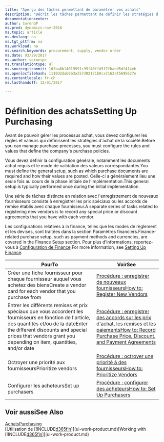 ```yaml
---
title: "Aperçu des tâches permettant de paramétrer vos achats"
description: "Décrit les tâches permettant de définir les stratégies d'approvisionnement de votre société et de déterminer vos processus d'achat."
documentationcenter: 
author: SorenGP
ms.prod: dynamics-nav-2018
ms.topic: article
ms.devlang: na
ms.tgt_pltfrm: na
ms.workload: na
ms.search.keywords: procurement, supply, vendor order
ms.date: 03/29/2017
ms.author: sgroespe
ms.translationtype: HT
ms.sourcegitcommit: 1dfba8b14019991c95f40ffd5f7fbaed5df414eb
ms.openlocfilehash: 1110d2dab0b3a257d02171b0ca7162af5695627e
ms.contentlocale: fr-ch
ms.lasthandoff: 12/01/2017

---
```

# <a name="setting-up-purchasing"></a><span data-ttu-id="0db15-103">Définition des achats</span><span class="sxs-lookup"><span data-stu-id="0db15-103">Setting Up Purchasing</span></span>
<span data-ttu-id="0db15-104">Avant de pouvoir gérer les processus achat, vous devez configurer les règles et valeurs qui définissent les stratégies d'achat de la société.</span><span class="sxs-lookup"><span data-stu-id="0db15-104">Before you can manage purchase processes, you must configure the rules and values that define the company's purchase policies.</span></span>

<span data-ttu-id="0db15-105">Vous devez définir la configuration générale, notamment les documents achat requis et le mode de validation des valeurs correspondantes.</span><span class="sxs-lookup"><span data-stu-id="0db15-105">You must define the general setup, such as which purchase documents are required and how their values are posted.</span></span> <span data-ttu-id="0db15-106">Celle-ci a généralement lieu une seule fois au cours de la phase initiale de l'implémentation.</span><span class="sxs-lookup"><span data-stu-id="0db15-106">This general setup is typically performed once during the initial implementation.</span></span>

<span data-ttu-id="0db15-107">Une série de tâches distincte en relation avec l'enregistrement de nouveaux fournisseurs consiste à enregistrer les prix spéciaux ou les accords de remise établis avec chaque fournisseur.</span><span class="sxs-lookup"><span data-stu-id="0db15-107">A separate series of tasks related to registering new vendors is to record any special price or discount agreements that you have with each vendor.</span></span>

<span data-ttu-id="0db15-108">Les configurations relatives à la finance, telles que les modes de règlement et les devises, sont traitées dans la section Paramètres financiers.</span><span class="sxs-lookup"><span data-stu-id="0db15-108">Finance-related purchase setup, such as payment methods and currencies, are covered in the Finance Setup section.</span></span> <span data-ttu-id="0db15-109">Pour plus d'informations, reportez-vous à [Configuration de Finance](finance-setup-finance.md).</span><span class="sxs-lookup"><span data-stu-id="0db15-109">For more information, see [Setting Up Finance](finance-setup-finance.md).</span></span>

| <span data-ttu-id="0db15-110">Pour</span><span class="sxs-lookup"><span data-stu-id="0db15-110">To</span></span> | <span data-ttu-id="0db15-111">Voir</span><span class="sxs-lookup"><span data-stu-id="0db15-111">See</span></span> |
| --- | --- |
| <span data-ttu-id="0db15-112">Créer une fiche fournisseur pour chaque fournisseur auquel vous achetez des biens</span><span class="sxs-lookup"><span data-stu-id="0db15-112">Create a vendor card for each vendor that you purchase from</span></span>|[<span data-ttu-id="0db15-113">Procédure : enregistrer de nouveaux fournisseurs</span><span class="sxs-lookup"><span data-stu-id="0db15-113">How to: Register New Vendors</span></span>](purchasing-how-register-new-vendors.md) |
| <span data-ttu-id="0db15-114">Entrer les différents remises et prix spéciaux que vous accordent les fournisseurs en fonction de l'article, des quantités et/ou de la date</span><span class="sxs-lookup"><span data-stu-id="0db15-114">Enter the different discounts and special prices that vendors grant you depending on item, quantities, and/or date</span></span> |[<span data-ttu-id="0db15-115">Procédure : enregistrer des accords sur les prix d'achat, les remises et les paiements</span><span class="sxs-lookup"><span data-stu-id="0db15-115">How to: Record Purchase Price, Discount, and Payment Agreements</span></span>](purchasing-how-record-purchase-price-discount-payment-agreements.md) |
| <span data-ttu-id="0db15-116">Octroyer une priorité aux fournisseurs</span><span class="sxs-lookup"><span data-stu-id="0db15-116">Prioritize vendors</span></span> |[<span data-ttu-id="0db15-117">Procédure : octroyer une priorité à des fournisseurs</span><span class="sxs-lookup"><span data-stu-id="0db15-117">How to: Prioritize Vendors</span></span>](purchasing-how-prioritize-vendors.md) |
| <span data-ttu-id="0db15-118">Configurer les acheteurs</span><span class="sxs-lookup"><span data-stu-id="0db15-118">Set up purchasers</span></span> |[<span data-ttu-id="0db15-119">Procédure : configurer des acheteurs</span><span class="sxs-lookup"><span data-stu-id="0db15-119">How to: Set Up Purchasers</span></span>](purchasing-how-setup-purchasers.md) |

## <a name="see-also"></a><span data-ttu-id="0db15-120">Voir aussi</span><span class="sxs-lookup"><span data-stu-id="0db15-120">See Also</span></span>
[<span data-ttu-id="0db15-121">Achats</span><span class="sxs-lookup"><span data-stu-id="0db15-121">Purchasing</span></span>](purchasing-manage-purchasing.md)  
<span data-ttu-id="0db15-122">[Utilisation de [!INCLUDE[d365fin](includes/d365fin_md.md)]](ui-work-product.md)</span><span class="sxs-lookup"><span data-stu-id="0db15-122">[Working with [!INCLUDE[d365fin](includes/d365fin_md.md)]](ui-work-product.md)</span></span>

